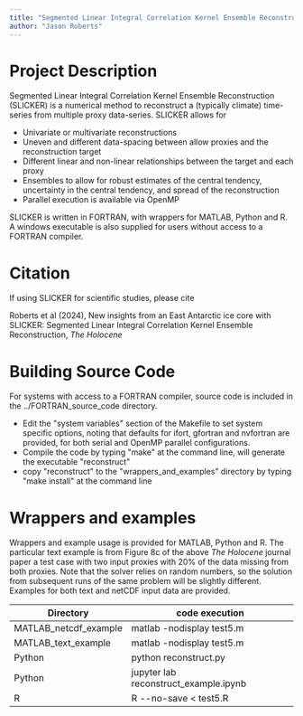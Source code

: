 ```yaml
---
title: "Segmented Linear Integral Correlation Kernel Ensemble Reconstruction"
author: "Jason Roberts"
---
```


# Project Description
Segmented Linear Integral Correlation Kernel Ensemble Reconstruction (SLICKER) is a numerical method to reconstruct a (typically climate) time-series from multiple proxy data-series.  SLICKER allows for
- Univariate or multivariate reconstructions 
- Uneven and different data-spacing between allow proxies and the reconstruction target
- Different linear and non-linear relationships between the target and each proxy
- Ensembles to allow for robust estimates of the central tendency, uncertainty in the central tendency, and spread of the reconstruction
- Parallel execution is available via OpenMP

SLICKER is written in FORTRAN, with wrappers for MATLAB, Python and R.  A windows executable is also supplied for users without access to a FORTRAN compiler.

# Citation
If using SLICKER for scientific studies, please cite

Roberts et al (2024), New insights from an East Antarctic ice core with SLICKER: Segmented Linear Integral Correlation Kernel Ensemble Reconstruction, *The Holocene*

# Building Source Code
For systems with access to a FORTRAN compiler, source code is included
in the ../FORTRAN_source_code directory.  
 - Edit the "system variables" section of the Makefile to set system 
   specific options, noting that defaults for ifort, gfortran and 
   nvfortran are provided, for both serial and OpenMP parallel
   configurations.  
 - Compile the code by typing "make" at the command line, will generate the executable "reconstruct"
 - copy "reconstruct" to the "wrappers_and_examples" directory by typing "make install" at the command line

# Wrappers and examples
Wrappers and example usage is provided for MATLAB, Python and R.  The particular text example is from Figure 8c of the above *The Holocene* journal paper a test case with two input proxies with 20% of the data missing from both proxies. Note that the solver relies on random numbers, so the solution from subsequent runs of the same problem will be slightly different.  Examples for both text and netCDF input data are provided.

| Directory | code execution |
|-----------|----------------|
| MATLAB_netcdf_example | matlab -nodisplay test5.m |
| MATLAB_text_example | matlab -nodisplay test5.m |
| Python | python reconstruct.py |
| Python | jupyter lab reconstruct_example.ipynb |
| R | R --no-save < test5.R |

